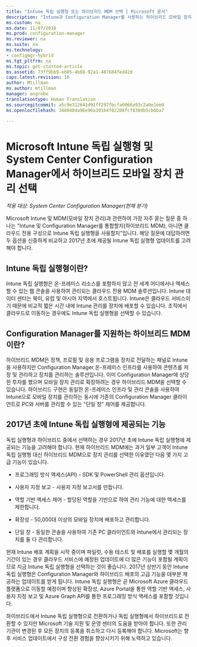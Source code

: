 ```yaml
---
title: "Intune 독립 실행형 또는 하이브리드 MDM 선택 | Microsoft 문서"
description: "Intune과 Configuration Manager를 사용하는 하이브리드 모바일 장치 관리 배포 또는 Intune 독립 실행형 실행 중에서 선택합니다."
ms.custom: na
ms.date: 11/07/2016
ms.prod: configuration-manager
ms.reviewer: na
ms.suite: na
ms.technology:
- configmgr-hybrid
ms.tgt_pltfrm: na
ms.topic: get-started-article
ms.assetid: 73ff9bb9-e605-4b68-92a1-487684fed42d
caps.latest.revision: 10
author: Mtillman
ms.author: mtillman
manager: angrobe
translationtype: Human Translation
ms.sourcegitcommit: a5c9e312641d91ff297fbcfa6066a93c2a0e1ee0
ms.openlocfilehash: 3480484a96e96a191b4f02208fcf838db5cb6ba7

---
```

# <a name="choose-between-microsoft-intune-standalone-and-hybrid-mobile-device-management-with-system-center-configuration-manager"></a>Microsoft Intune 독립 실행형 및 System Center Configuration Manager에서 하이브리드 모바일 장치 관리 선택

*적용 대상: System Center Configuration Manager(현재 분기)*

Microsoft Intune 및 MDM(모바일 장치 관리)과 관련하여 가장 자주 묻는 질문 중 하나는 "Intune 및 Configuration Manager를 통합할지(하이브리드 MDM), 아니면 클라우드 전용 구성으로 Intune 독립 실행형을 사용할지"입니다. 해당 질문에 대답하려면 두 옵션을 신중하게 비교하고 2017년 초에 제공될 Intune 독립 실행형 업데이트를 고려해야 합니다.

## <a name="what-is-intune-standalone"></a>Intune 독립 실행형이란?

Intune 독립 실행형은 온-프레미스 리소스를 포함하지 않고 전 세계 어디에서나 액세스할 수 있는 웹 콘솔을 사용하여 관리되는 클라우드 전용 MDM 솔루션입니다. Intune 데이터 센터는 북미, 유럽 및 아시아 지역에서 호스트됩니다. Intune은 클라우드 서비스이기 때문에 비교적 짧은 시간 내에 Intune 관리를 장치에 배포할 수 있습니다. 조직에서 클라우드로 이동하는 경우에도 Intune 독립 실행형을 선택할 수 있습니다.

## <a name="what-is-hybrid-mdm-with-configuration-manager"></a>Configuration Manager를 지원하는 하이브리드 MDM이란?

하이브리드 MDM은 정책, 프로필 및 응용 프로그램을 장치로 전달하는 채널로 Intune을 사용하지만 Configuration Manager 온-프레미스 인프라를 사용하여 콘텐츠를 저장 및 관리하고 장치를 관리하는 솔루션입니다. 이미 Configuration Manager에 상당한 투자를 했으며 모바일 장치 관리로 확장하려는 경우 하이브리드 MDM을 선택할 수 있습니다. 하이브리드 구현은 동일한 온-프레미스 인프라 및 관리 콘솔을 사용하여 Intune으로 모바일 장치를 관리하는 동시에 기존의 Configuration Manager 클라이언트로 PC와 서버를 관리할 수 있는 "단일 창" 제어를 제공합니다.

## <a name="whats-coming-to-intune-standalone-in-early-2017"></a>2017년 초에 Intune 독립 실행형에 제공되는 기능

독립 실행형과 하이브리드 중에서 선택하는 경우 2017년 초에 Intune 독립 실행형에 제공되는 기능을 고려해야 합니다. 현재 하이브리드 MDM에는 과거 일부 고객이 Intune 독립 실행형 대신 하이브리드 MDM으로 장치 관리를 선택한 이유였던 다음 몇 가지 고급 기능이 있습니다.

-   프로그래밍 방식 액세스(API) - SDK 및 PowerShell 관리 옵션입니다.

-   사용자 지정 보고 - 사용자 지정 보고서를 만듭니다.

-   역할 기반 액세스 제어 - 할당된 역할을 기반으로 하여 관리 기능에 대한 액세스를 제한합니다.

-   확장성 - 50,000대 이상의 모바일 장치에 배포하고 관리합니다.

-   단일 창 - 동일한 콘솔을 사용하여 기존 PC 클라이언트와 Intune에서 관리되는 장치를 둘 다 관리합니다.

현재 Intune 배포 계획을 시작 중이며 파일럿, 수용 테스트 및 배포를 실행할 몇 개월의 기간이 있는 경우 클라우드 서비스에 예정된 업데이트에 더 많은 기능이 포함될 계획이므로 지금 Intune 독립 실행형을 선택하는 것이 좋습니다. 2017년 상반기 동안 Intune 독립 실행형은 Configuration Manager와 하이브리드 배포의 고급 기능을 대부분 제공하는 업데이트를 받게 됩니다. Intune 독립 실행형은 곧 Microsoft Azure 클라우드 플랫폼으로 이동할 예정이며 향상된 확장성, Azure Portal을 통한 역할 기반 액세스, 사용자 지정 보고 및 Azure Graph API를 통한 프로그래밍 방식 액세스를 포함할 것입니다.

하이브리드에서 Intune 독립 실행형으로 전환하거나 독립 실행형에서 하이브리드로 전환할 수 있지만 Microsoft 기술 지원 및 운영 센터의 도움을 받아야 합니다. 또한 관리 기관이 변경된 후 모든 장치의 등록을 취소하고 다시 등록해야 합니다.  Microsoft는 향후 서비스 업데이트에서 구성 전환 경험을 향상시키기 위해 노력하고 있습니다.



<!--HONumber=Dec16_HO3-->


